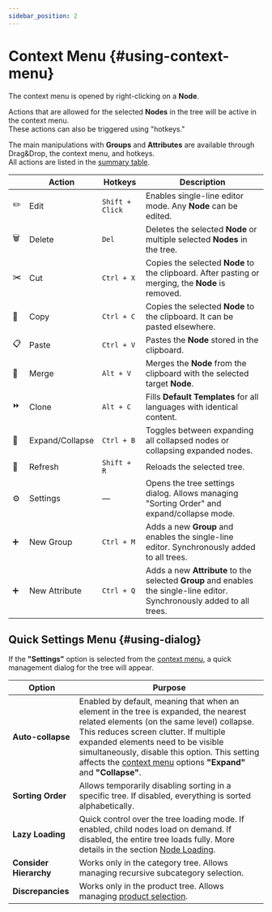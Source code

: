```yaml
---
sidebar_position: 2
---
```


# Context Menu {#using-context-menu}

The context menu is opened by right-clicking on a **Node**.

Actions that are allowed for the selected **Nodes** in the tree will be active in the context menu.  
These actions can also be triggered using "hotkeys."

The main manipulations with **Groups** and **Attributes** are available through Drag&Drop, the context menu, and hotkeys.  
All actions are listed in the [summary table](using-summary).

|   | **Action** | **Hotkeys** | **Description** |
|---|------------|------------|-----------------|
| ✏️ | Edit | `Shift + Click` | Enables single-line editor mode. Any **Node** can be edited. |
| 🗑️ | Delete | `Del` | Deletes the selected **Node** or multiple selected **Nodes** in the tree. |
| ✂️ | Cut | `Ctrl + X` | Copies the selected **Node** to the clipboard. After pasting or merging, the **Node** is removed. |
| 📄 | Copy | `Ctrl + C` | Copies the selected **Node** to the clipboard. It can be pasted elsewhere. |
| 📋 | Paste | `Ctrl + V` | Pastes the **Node** stored in the clipboard. |
| 🔗 | Merge | `Alt + V` | Merges the **Node** from the clipboard with the selected target **Node**. |
| ⏩ | Clone | `Alt + C` | Fills **Default Templates** for all languages with identical content. |
| 📂 | Expand/Collapse | `Ctrl + B` | Toggles between expanding all collapsed nodes or collapsing expanded nodes. |
| 🔄 | Refresh | `Shift + R` | Reloads the selected tree. |
| ⚙️ | Settings | — | Opens the tree settings dialog. Allows managing "Sorting Order" and expand/collapse mode. |
| ➕ | New Group | `Ctrl + M` | Adds a new **Group** and enables the single-line editor. Synchronously added to all trees. |
| ➕ | New Attribute | `Ctrl + Q` | Adds a new **Attribute** to the selected **Group** and enables the single-line editor. Synchronously added to all trees. |

## Quick Settings Menu {#using-dialog}

If the **"Settings"** option is selected from the [context menu](#using-context-menu), a quick management dialog for the tree will appear.

| **Option** | **Purpose** |
|-----------|------------|
| **Auto-collapse** | Enabled by default, meaning that when an element in the tree is expanded, the nearest related elements (on the same level) collapse. This reduces screen clutter. If multiple expanded elements need to be visible simultaneously, disable this option. This setting affects the [context menu](#using-context-menu) options **"Expand"** and **"Collapse"**. |
| **Sorting Order** | Allows temporarily disabling sorting in a specific tree. If disabled, everything is sorted alphabetically. |
| **Lazy Loading** | Quick control over the tree loading mode. If enabled, child nodes load on demand. If disabled, the entire tree loads fully. More details in the section [Node Loading](theory.html#theory-loading). |
| **Consider Hierarchy** | Works only in the category tree. Allows managing recursive subcategory selection. |
| **Discrepancies** | Works only in the product tree. Allows managing [product selection](theory.html#theory-product). |
